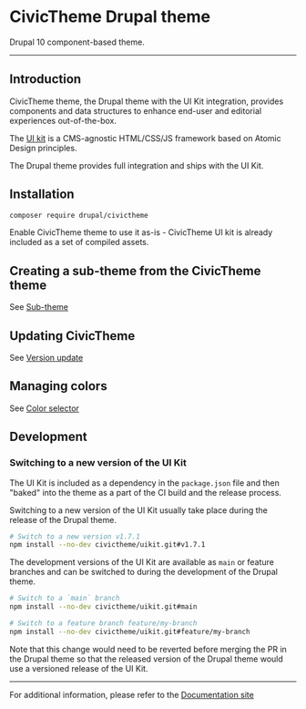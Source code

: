 # CivicTheme Drupal theme

Drupal 10 component-based theme.

----

## Introduction

CivicTheme theme, the Drupal theme with the UI Kit integration, provides
components and data structures to enhance end-user and editorial experiences
out-of-the-box.

The [UI kit](https://github.com/civictheme/uikit)
is a CMS-agnostic HTML/CSS/JS framework based on Atomic Design principles.

The Drupal theme provides full integration and ships with the UI Kit.

## Installation

```bash
composer require drupal/civictheme
```

Enable CivicTheme theme to use it as-is - CivicTheme UI kit is
already included as a set of compiled assets.

## Creating a sub-theme from the CivicTheme theme

See [Sub-theme](https://docs.civictheme.io/development/drupal-theme/sub-theme)

## Updating CivicTheme

See [Version update](https://docs.civictheme.io/development/drupal-theme/version-update)

## Managing colors

See [Color selector](https://docs.civictheme.io/development/drupal-theme/color-selector)

## Development

### Switching to a new version of the UI Kit

The UI Kit is included as a dependency in the `package.json` file and then
"baked" into the theme as a part of the CI build and the release process.

Switching to a new version of the UI Kit usually take place during the release
of the Drupal theme.

```bash
# Switch to a new version v1.7.1
npm install --no-dev civictheme/uikit.git#v1.7.1
```

The development versions of the UI Kit are available as `main` or feature
branches and can be switched to during the development of the Drupal theme.

```bash
# Switch to a `main` branch
npm install --no-dev civictheme/uikit.git#main
```

```bash
# Switch to a feature branch feature/my-branch
npm install --no-dev civictheme/uikit.git#feature/my-branch
```

Note that this change would need to be reverted before merging the PR in the
Drupal theme so that the released version of the Drupal theme would use a
versioned release of the UI Kit.

---

For additional information, please refer to
the [Documentation site](https://docs.civictheme.io/drupal-theme)
